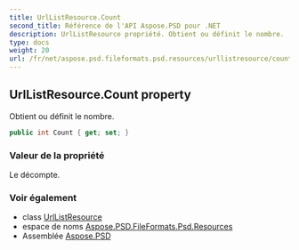 ```yaml
---
title: UrlListResource.Count
second_title: Référence de l'API Aspose.PSD pour .NET
description: UrlListResource propriété. Obtient ou définit le nombre.
type: docs
weight: 20
url: /fr/net/aspose.psd.fileformats.psd.resources/urllistresource/count/
---
```

## UrlListResource.Count property

Obtient ou définit le nombre.

```csharp
public int Count { get; set; }
```

### Valeur de la propriété

Le décompte.

### Voir également

* class [UrlListResource](../)
* espace de noms [Aspose.PSD.FileFormats.Psd.Resources](../../urllistresource/)
* Assemblée [Aspose.PSD](../../../)


